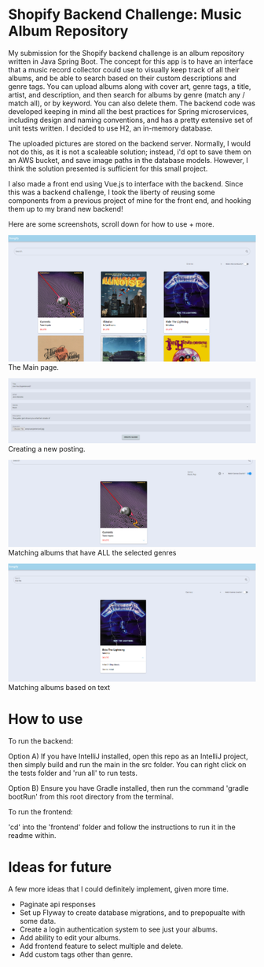 # Shopify Backend Challenge: Music Album Repository

My submission for the Shopify backend challenge is an album repository written in Java Spring Boot.
The concept for this app is to have an interface that a music record collector could use to visually
keep track of all their albums, and be able to search based on their custom descriptions and genre tags.
You can upload albums along with cover art, genre tags, a title, artist, and description,
and then search for albums by genre (match any / match all), or by keyword. You can also delete them.
The backend code was developed keeping in mind all the best practices for Spring microservices, including design
and naming conventions, and has a pretty extensive set of unit tests written. I decided to use H2, an 
in-memory database.

The uploaded pictures are stored on the backend server. Normally, I would not do this, as it is not a scaleable solution;
instead, i'd opt to save them on an AWS bucket, and save image paths in the database models. However, I think the solution presented
is sufficient for this small project.

I also made a front end using Vue.js to interface with the backend. Since this was a backend challenge, 
I took the liberty of reusing some components from a previous project of mine for the front end, and hooking
them up to my brand new backend!

Here are some screenshots, scroll down for how to use + more.

![github-small](https://github.com/JDziewonski98/albumrepo/blob/master/pics/mainpage.PNG)
The Main page.

![github-small](https://github.com/JDziewonski98/albumrepo/blob/master/pics/createnew.PNG)
Creating a new posting.

![github-small](https://github.com/JDziewonski98/albumrepo/blob/master/pics/exactmatch.PNG)
Matching albums that have ALL the selected genres

![github-small](https://github.com/JDziewonski98/albumrepo/blob/master/pics/textsearchnew.PNG)
Matching albums based on text

# How to use

To run the backend:

Option A)
If you have IntelliJ installed, open this repo as an IntelliJ project, then simply build and run the main
in the src folder.
You can right click on the tests folder and 'run all' to run tests.

Option B)
Ensure you have Gradle installed, then run the command 'gradle bootRun' from this root directory from the terminal.


To run the frontend:

'cd' into the 'frontend' folder and follow the instructions to run it in the readme within.

# Ideas for future
A few more ideas that I could definitely implement, given more time.
- Paginate api responses
- Set up Flyway to create database migrations, and to prepopualte with some data.
- Create a login authentication system to see just your albums.
- Add ability to edit your albums.
- Add frontend feature to select multiple and delete.
- Add custom tags other than genre.

